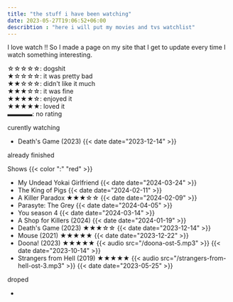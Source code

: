 ```yaml
---
title: "the stuff i have been watching"
date: 2023-05-27T19:06:52+06:00
describtion : "here i will put my movies and tvs watchlist"
---
```


I love watch !! So I made a page on my site that I get to update every time I watch something interesting.

☆☆☆☆☆: dogshit \
★☆☆☆☆: it was pretty bad \
★★☆☆☆: didn't like it much \
★★★☆☆: it was fine \
★★★★☆: enjoyed it \
★★★★★: loved it \
▬▬▬▬: no rating


curently watching


* Death's Game (2023)
    {{< date date="2023-12-14" >}}

already finished

Shows {{< color ":" "red" >}}

* My Undead Yokai Girlfriend
    {{< date date="2024-03-24" >}}
* The King of Pigs
    {{< date date="2024-02-11" >}}
* A Killer Paradox ★★★☆☆
    {{< date date="2024-02-09" >}}
* Parasyte: The Grey
    {{< date date="2024-04-05" >}}
* You season 4
    {{< date date="2024-03-14" >}}
* A Shop for Killers (2024)
    {{< date date="2024-01-19" >}}
* Death's Game (2023) ★★★☆☆
    {{< date date="2023-12-14" >}}
* Mouse (2021) ★★★★★
    {{< date date="2023-12-22" >}}
* Doona! (2023) ★★★★★
    {{< audio src="/doona-ost-5.mp3" >}}
    {{< date date="2023-10-14" >}}
* Strangers from Hell (2019) ★★★★★
    {{< audio src="/strangers-from-hell-ost-3.mp3" >}}
    {{< date date="2023-05-25" >}}

droped

* 